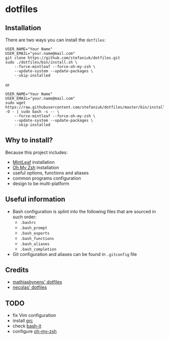 dotfiles
========

Installation
------------

There are two ways you can install the `dotfiles`:

    USER_NAME="Your Name"
    USER_EMAIL="your.name@mail.com"
    git clone https://github.com/stefaniuk/dotfiles.git
    sudo ./dotfiles/bin/install.sh \
        --force-mintleaf --force-oh-my-zsh \
        --update-system --update-packages \
        --skip-installed

or

    USER_NAME="Your Name"
    USER_EMAIL="your.name@mail.com"
    sudo wget https://raw.githubusercontent.com/stefaniuk/dotfiles/master/bin/install.sh -O - | sudo bash -s -- \
        --force-mintleaf --force-oh-my-zsh \
        --update-system --update-packages \
        --skip-installed

Why to install?
---------------

Because this project includes:

 * [MintLeaf](https://github.com/stefaniuk/mintleaf) installation
 * [Oh My Zsh](https://github.com/robbyrussell/oh-my-zsh) installation
 * useful options, functions and aliases
 * common programs configuration
 * design to be multi-platform

Useful information
------------------

 * Bash configuration is splint into the following files that are sourced in such order:
     - `.bashrc`
     - `.bash_prompt`
     - `.bash_exports`
     - `.bash_functions`
     - `.bash_aliases`
     - `.bash_completion`
 * Git configuration and aliases can be found in `.gitconfig` file

Credits
-------

 * [mathiasbynens' dotfiles](https://github.com/mathiasbynens/dotfiles)
 * [necolas' dotfiles](https://github.com/necolas/dotfiles)

TODO
----

 * fix Vim configuration
 * install [grc](http://korpus.juls.savba.sk/~garabik/software/grc.html)
 * check [bash-it](https://github.com/revans/bash-it)
 * configure [oh-my-zsh](https://github.com/robbyrussell/oh-my-zsh)
